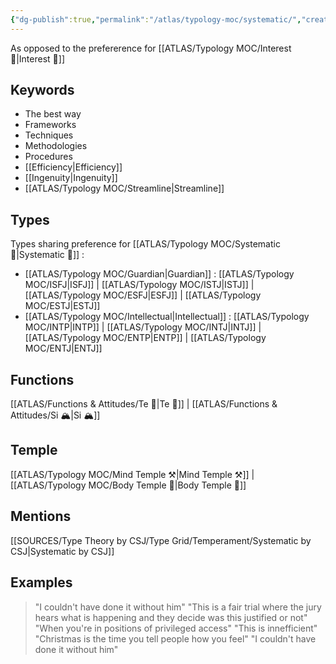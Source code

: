 ```yaml
---
{"dg-publish":true,"permalink":"/atlas/typology-moc/systematic/","created":"2023-01-01T13:12:17.828+01:00","updated":"2023-02-26T16:43:19.482+01:00"}
---
```


As opposed to the prefererence for [[ATLAS/Typology MOC/Interest 🤝\|Interest 🤝]]

## Keywords 
- The best way 
- Frameworks
- Techniques
- Methodologies
- Procedures
- [[Efficiency\|Efficiency]]
- [[Ingenuity\|Ingenuity]]
- [[ATLAS/Typology MOC/Streamline\|Streamline]]

## Types 
Types sharing preference for [[ATLAS/Typology MOC/Systematic 🔧\|Systematic 🔧]] : 
- [[ATLAS/Typology MOC/Guardian\|Guardian]] : [[ATLAS/Typology MOC/ISFJ\|ISFJ]] | [[ATLAS/Typology MOC/ISTJ\|ISTJ]] | [[ATLAS/Typology MOC/ESFJ\|ESFJ]] | [[ATLAS/Typology MOC/ESTJ\|ESTJ]]
- [[ATLAS/Typology MOC/Intellectual\|Intellectual]] : [[ATLAS/Typology MOC/INTP\|INTP]] | [[ATLAS/Typology MOC/INTJ\|INTJ]] | [[ATLAS/Typology MOC/ENTP\|ENTP]] | [[ATLAS/Typology MOC/ENTJ\|ENTJ]] 

## Functions 
[[ATLAS/Functions & Attitudes/Te 🏹\|Te 🏹]] | [[ATLAS/Functions & Attitudes/Si 🏔️\|Si 🏔️]]

## Temple 
[[ATLAS/Typology MOC/Mind Temple ⚒️\|Mind Temple ⚒️]] | [[ATLAS/Typology MOC/Body Temple 🌳\|Body Temple 🌳]]

## Mentions
[[SOURCES/Type Theory by CSJ/Type Grid/Temperament/Systematic by CSJ\|Systematic by CSJ]]

## Examples
>"I couldn't have done it without him"
>"This is a fair trial where the jury hears what is happening and they decide was this justified or not"
>"When you're in positions of privileged access"
>"This is innefficient"
>"Christmas is the time you tell people how you feel"
>"I couldn't have done it without him"